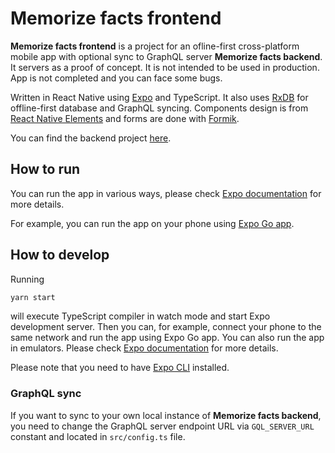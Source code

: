 # Memorize facts frontend

**Memorize facts frontend** is a project for an ofline-first cross-platform mobile app with optional sync to GraphQL server **Memorize facts backend**. It servers as a proof of concept. It is not intended to be used in production. App is not completed and you can face some bugs.

Written in React Native using [Expo](https://expo.dev/) and TypeScript. It also uses [RxDB](https://rxdb.info/) for offline-first database and GraphQL syncing. Components design is from [React Native Elements](https://reactnativeelements.com/) and forms are done with [Formik](https://formik.org/).

You can find the backend project [here](https://github.com/antonin-urban/memorize-facts-be).

## How to run
You can run the app in various ways, please check [Expo documentation](https://docs.expo.dev/) for more details.

For example, you can run the app on your phone using [Expo Go app](https://docs.expo.dev/workflow/run-on-device/).


## How to develop
Running
```bash
yarn start
```
will execute TypeScript compiler in watch mode and start Expo development server. Then you can, for example, connect your phone to the same network and run the app using Expo Go app. You can also run the app in emulators. Please check [Expo documentation](https://docs.expo.dev/) for more details.

Please note that you need to have [Expo CLI](https://docs.expo.dev/workflow/expo-cli/) installed.

### GraphQL sync
If you want to sync to your own local instance of **Memorize facts backend**, you need to change the GraphQL server endpoint URL via `GQL_SERVER_URL` constant and located in `src/config.ts` file.